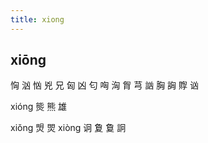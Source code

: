 ```yaml
---
title: xiong
---
```


## xiōng
恟
汹
忷
兇
兄
匈
凶
匂
哅
洶
胷
芎
訩
胸
詾
賯
讻

xióng
熋
熊
雄



xiǒng
焽
焸
xiòng
诇
夐
敻
詗
